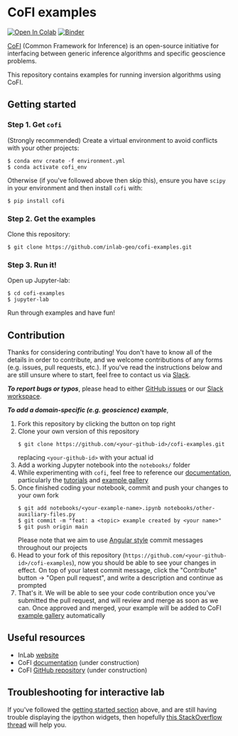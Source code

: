 # CoFI examples

[![Open In Colab](https://colab.research.google.com/assets/colab-badge.svg)](https://colab.research.google.com/github/inlab-geo/cofi-examples/blob/main/index.ipynb)
[![Binder](https://mybinder.org/badge_logo.svg)](https://mybinder.org/v2/gh/inlab-geo/cofi-examples/main?filepath=index.ipynb)

[CoFI](https://github.com/inlab-geo/cofi) (Common Framework for Inference) is an open-source 
initiative for interfacing between generic inference algorithms and specific geoscience problems.

This repository contains examples for running inversion algorithms using CoFI.

## Getting started

### Step 1. Get `cofi`

(Strongly recommended) Create a virtual environment to avoid conflicts with your other projects:

```console
$ conda env create -f environment.yml
$ conda activate cofi_env
```

Otherwise (if you've followed above then skip this), ensure you have `scipy` in your environment and then install `cofi` with:

```console
$ pip install cofi
```

### Step 2. Get the examples

Clone this repository:

```console
$ git clone https://github.com/inlab-geo/cofi-examples.git
```

### Step 3. Run it!

Open up Jupyter-lab:

```console
$ cd cofi-examples
$ jupyter-lab
```

Run through examples and have fun!

## Contribution

Thanks for considering contributing! You don't have to know all of the details
in order to contribute, and we welcome contributions of any forms (e.g. issues,
pull requests, etc.). If you've read the instructions below and are still unsure
where to start, feel free to contact us via [Slack](https://inlab-geo.slack.com/).

***To report bugs or typos***, please head to either [GitHub issues](https://github.com/inlab-geo/cofi-examples/issues) 
or our [Slack workspace](https://inlab-geo.slack.com/).

***To add a domain-specific (e.g. geoscience) example***, 
1. Fork this repository by clicking the button on top right
2. Clone your own version of this repository
   ```console
   $ git clone https://github.com/<your-github-id>/cofi-examples.git
   ```
   replacing `<your-github-id>` with your actual id
3. Add a working Jupyter notebook into the `notebooks/` folder
4. While experimenting with `cofi`, feel free to reference our 
   [documentation](https://cofi.readthedocs.io/en/latest/), particularly the
   [tutorials](https://cofi.readthedocs.io/en/latest/tutorial.html) and
   [example gallery](https://cofi.readthedocs.io/en/latest/cofi-examples/generated/index.html)
5. Once finished coding your notebook, commit and push your changes to your own fork
   ```console
   $ git add notebooks/<your-example-name>.ipynb notebooks/other-auxiliary-files.py
   $ git commit -m "feat: a <topic> example created by <your name>"
   $ git push origin main
   ```
   Please note that we aim to use [Angular style](https://github.com/angular/angular.js/blob/master/DEVELOPERS.md#-git-commit-guidelines) 
   commit messages throughout our projects
6. Head to your fork of this repository (`https://github.com/<your-github-id>/cofi-examples`),
   now you should be able to see your changes in effect. On top of your latest commit
   message, click the "Contribute" button -> "Open pull request", and write a description
   and continue as prompted
7. That's it. We will be able to see your code contribution once you've
   submitted the pull request, and will review and merge as soon as we can. Once
   approved and merged, your example will be added to CoFI 
   [example gallery](https://cofi.readthedocs.io/en/latest/cofi-examples/generated/index.html)
   automatically

## Useful resources
- InLab [website](http://www.inlab.edu.au/)
- CoFI [documentation](https://cofi.readthedocs.io/en/latest/index.html) (under construction)
- CoFI [GitHub repository](https://github.com/inlab-geo/cofi) (under construction)

## Troubleshooting for interactive lab
If you've followed the [getting started section](README.md#getting-started) above, and are still 
having trouble displaying the ipython widgets, then hopefully 
[this StackOverflow thread](https://stackoverflow.com/questions/36351109/ipython-notebook-ipywidgets-does-not-show) 
will help you. 
